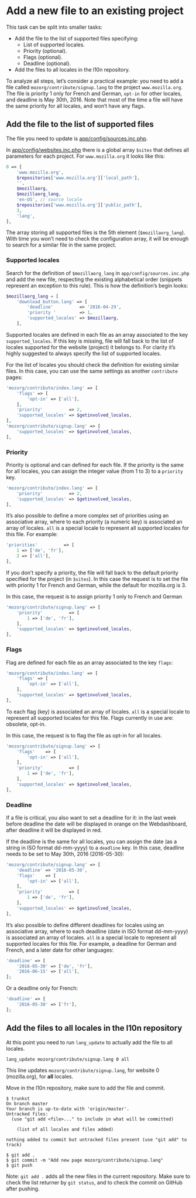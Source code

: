 # Add a new file to an existing project

This task can be split into smaller tasks:
* Add the file to the list of supported files specifying:
    * List of supported locales.
    * Priority (optional).
    * Flags (optional).
    * Deadline (optional).
* Add the files to all locales in the l10n repository.

To analyze all steps, let’s consider a practical example: you need to add a file called `mozorg/contribute/signup.lang` to the project `www.mozilla.org`. The file is priority 1 only for French and German, `opt-in` for other locales, and deadline is May 30th, 2016. Note that most of the time a file will have the same priority for all locales, and won’t have any flags.

## Add the file to the list of supported files
The file you need to update is [app/config/sources.inc.php](https://github.com/mozilla-l10n/langchecker/blob/master/app/config/sources.inc.php).

In [app/config/websites.inc.php](https://github.com/mozilla-l10n/langchecker/blob/master/app/config/websites.inc.php) there is a global array `$sites` that defines all parameters for each project. For `www.mozilla.org` it looks like this:
```PHP
0 => [
    'www.mozilla.org',
    $repositories['www.mozilla.org']['local_path'],
    '',
    $mozillaorg,
    $mozillaorg_lang,
    'en-US', // source locale
    $repositories['www.mozilla.org']['public_path'],
    3,
    'lang',
],
```
The array storing all supported files is the 5th element (`$mozillaorg_lang`). With time you won’t need to check the configuration array, it will be enough to search for a similar file in the same project.

### Supported locales
Search for the definition of `$mozillaorg_lang` in `app/config/sources.inc.php` and add the new file, respecting the existing alphabetical order (snippets represent an exception to this rule). This is how the definition’s begin looks:
```PHP
$mozillaorg_lang = [
    'download_button.lang' => [
        'deadline'          => '2016-04-29',
        'priority '         => 1,
        'supported_locales' => $mozillaorg,
    ],
```

Supported locales are defined in each file as an array associated to the key `supported_locales`. If this key is missing, file will fall back to the list of locales supported for the website (project) it belongs to. For clarity it’s highly suggested to always specify the list of supported locales.

For the list of locales you should check the definition for existing similar files. In this case, you can use the same settings as another `contribute` pages:
```PHP
'mozorg/contribute/index.lang' => [
    'flags' => [
        'opt-in' => ['all'],
    ],
    'priority'          => 2,
    'supported_locales' => $getinvolved_locales,
],
'mozorg/contribute/signup.lang' => [
    'supported_locales' => $getinvolved_locales,
],
```

### Priority
Priority is optional and can defined for each file. If the priority is the same for all locales, you can assign the integer value (from 1 to 3) to a `priority` key.

```PHP
'mozorg/contribute/index.lang' => [
    'priority'          => 2,
    'supported_locales' => $getinvolved_locales,
],
```

It’s also possible to define a more complex set of priorities using an associative array, where to each priority (a numeric key) is associated an array of locales. `all` is a special locale to represent all supported locales for this file. For example:

```PHP
'priorities'          => [
    1 => ['de', 'fr'],
    2 => ['all'],
],
```

If you don’t specify a priority, the file will fall back to the default priority specified for the project (in `$sites`). In this case the request is to set the file with priority 1 for French and German, while the default for mozilla.org is 3.

In this case, the request is to assign priority 1 only to French and German
```PHP
'mozorg/contribute/signup.lang' => [
    'priority'          => [
        1 => ['de', 'fr'],
    ],
    'supported_locales' => $getinvolved_locales,
],
```

### Flags
Flag are defined for each file as an array associated to the key `flags`:
```PHP
'mozorg/contribute/index.lang' => [
    'flags' => [
        'opt-in' => ['all'],
    ],
    'supported_locales' => $getinvolved_locales,
],
```

To each flag (key) is associated an array of locales. `all` is a special locale to represent all supported locales for this file. Flags currently in use are: obsolete, opt-in.

In this case, the request is to flag the file as opt-in for all locales.
```PHP
'mozorg/contribute/signup.lang' => [
    'flags'    => [
        'opt-in' => ['all'],
    ],
    'priority'          => [
        1 => ['de', 'fr'],
    ],
    'supported_locales' => $getinvolved_locales,
],
```

### Deadline
If a file is critical, you also want to set a deadline for it: in the last week before deadline the date will be displayed in orange on the Webdashboard, after deadline it will be displayed in red.

If the deadline is the same for all locales, you can assign the date (as a string in ISO format dd-mm-yyyy) to a `deadline` key. In this case, deadline needs to be set to May 30th, 2016 (2016-05-30):

```PHP
'mozorg/contribute/signup.lang' => [
    'deadline' => '2016-05-30',
    'flags'    => [
        'opt-in' => ['all'],
    ],
    'priority'          => [
        1 => ['de', 'fr'],
    ],
    'supported_locales' => $getinvolved_locales,
],
```

It’s also possible to define different deadlines for locales using an associative array, where to each deadline (date in ISO format dd-mm-yyyy) is associated an array of locales. `all` is a special locale to represent all supported locales for this file. For example, a deadline for German and French, and a later date for other languages:

```PHP
'deadline' => [
    '2016-05-30' => ['de', 'fr'],
    '2016-06-15' => ['all'],
];
```

Or a deadline only for French:

```PHP
'deadline' => [
    '2016-05-30' => ['fr'],
];
```

## Add the files to all locales in the l10n repository
At this point you need to run `lang_update` to actually add the file to all locales.

```
lang_update mozorg/contribute/signup.lang 0 all
```
This line updates `mozorg/contribute/signup.lang`, for website 0 (mozilla.org), for **all** locales.

Move in the l10n repository, make sure to add the file and commit.
```
$ trunkst
On branch master
Your branch is up-to-date with 'origin/master'.
Untracked files:
  (use "git add <file>..." to include in what will be committed)

	(list of all locales and files added)

nothing added to commit but untracked files present (use "git add" to track)

$ git add .
$ git commit -m "Add new page mozorg/contribute/signup.lang"
$ git push
```
Note: `git add .` adds all the new files in the current repository. Make sure to check the list returner by `git status`, and to check the commit on GitHub after pushing.
